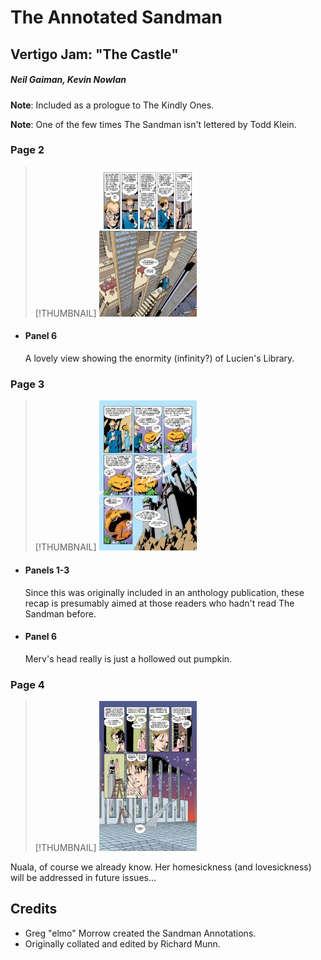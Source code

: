 # The Annotated Sandman

## Vertigo Jam: "The Castle"

##### Neil Gaiman, Kevin Nowlan

**Note**: Included as a prologue to The Kindly Ones.

**Note**: One of the few times The Sandman isn't lettered by Todd Klein.

### Page 2
> [!THUMBNAIL] ![](thumbnails/sandman-vertigojam1/page02.jpg)

- #### Panel 6

  A lovely view showing the enormity (infinity?) of Lucien's Library.

### Page 3
> [!THUMBNAIL] ![](thumbnails/sandman-vertigojam1/page03.jpg)

- #### Panels 1-3

  Since this was originally included in an anthology publication, these recap is presumably aimed at those readers who hadn't read The Sandman before.

- #### Panel 6

  Merv's head really is just a hollowed out pumpkin.

### Page 4
> [!THUMBNAIL] ![](thumbnails/sandman-vertigojam1/page04.jpg)

Nuala, of course we already know. Her homesickness (and lovesickness) will be addressed in future issues...

## Credits

- Greg "elmo" Morrow created the Sandman Annotations.
- Originally collated and edited by Richard Munn.
